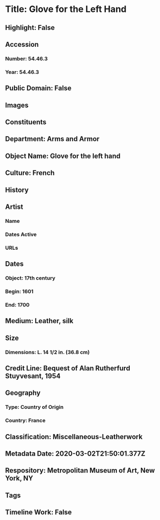 # Title: Glove for the Left Hand
## Highlight: False
## Accession
### Number: 54.46.3
### Year: 54.46.3
## Public Domain: False
## Images
## Constituents
## Department: Arms and Armor
## Object Name: Glove for the left hand
## Culture: French
## History
## Artist
### Name
### Dates Active
### URLs
## Dates
### Object: 17th century
### Begin: 1601
### End: 1700
## Medium: Leather, silk
## Size
### Dimensions: L. 14 1/2 in. (36.8 cm)
## Credit Line: Bequest of Alan Rutherfurd Stuyvesant, 1954
## Geography
### Type: Country of Origin
### Country: France
## Classification: Miscellaneous-Leatherwork
## Metadata Date: 2020-03-02T21:50:01.377Z
## Respository: Metropolitan Museum of Art, New York, NY
## Tags
## Timeline Work: False